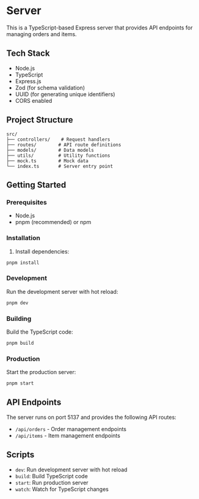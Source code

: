 # Server

This is a TypeScript-based Express server that provides API endpoints for managing orders and items.

## Tech Stack

- Node.js
- TypeScript
- Express.js
- Zod (for schema validation)
- UUID (for generating unique identifiers)
- CORS enabled

## Project Structure

```
src/
├── controllers/    # Request handlers
├── routes/        # API route definitions
├── models/        # Data models
├── utils/         # Utility functions
├── mock.ts        # Mock data
└── index.ts       # Server entry point
```

## Getting Started

### Prerequisites

- Node.js
- pnpm (recommended) or npm

### Installation

1. Install dependencies:

```bash
pnpm install
```

### Development

Run the development server with hot reload:

```bash
pnpm dev
```

### Building

Build the TypeScript code:

```bash
pnpm build
```

### Production

Start the production server:

```bash
pnpm start
```

## API Endpoints

The server runs on port 5137 and provides the following API routes:

- `/api/orders` - Order management endpoints
- `/api/items` - Item management endpoints

## Scripts

- `dev`: Run development server with hot reload
- `build`: Build TypeScript code
- `start`: Run production server
- `watch`: Watch for TypeScript changes

